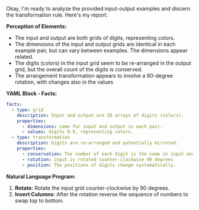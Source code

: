 Okay, I'm ready to analyze the provided input-output examples and discern the transformation rule. Here's my report:

**Perception of Elements:**

*   The input and output are both grids of digits, representing colors.
*   The dimensions of the input and output grids are identical in each example pair, but can vary between examples. The dimensions appear related.
*   The digits (colors) in the input grid seem to be re-arranged in the output grid, but the overall count of the digits is conserved.
*   The arrangement transformation appears to involve a 90-degree rotation, with changes also in the values

**YAML Block - Facts:**


```yaml
facts:
  - type: grid
    description: Input and output are 2D arrays of digits (colors).
    properties:
      - dimensions: same for input and output in each pair.
      - values: digits 0-9, representing colors.
  - type: transformation
    description: Digits are re-arranged and potentially mirrored.
    properties:
      - conservation: The number of each digit is the same in input and output.
      - rotation: input is rotated counter-clockwise 90 degrees
      - position: The positions of digits change systematically.
```


**Natural Language Program:**

1.  **Rotate:** Rotate the input grid counter-clockwise by 90 degrees.
2.  **Invert Columns**: After the rotation reverse the sequence of numbers to swap top to bottom.

